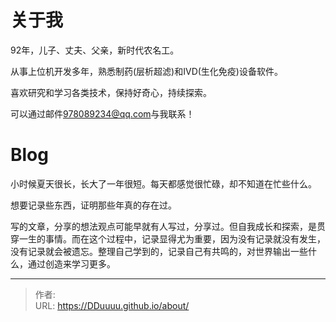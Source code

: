 # 


# 关于我

92年，儿子、丈夫、父亲，新时代农名工。

从事上位机开发多年，熟悉制药(层析超滤)和IVD(生化免疫)设备软件。

喜欢研究和学习各类技术，保持好奇心，持续探索。

可以通过邮件[978089234@qq.com](978089234@qq.com)与我联系！

# Blog

小时候夏天很长，长大了一年很短。每天都感觉很忙碌，却不知道在忙些什么。

想要记录些东西，证明那些年真的存在过。

写的文章，分享的想法观点可能早就有人写过，分享过。但自我成长和探索，是贯穿一生的事情。而在这个过程中，记录显得尤为重要，因为没有记录就没有发生，没有记录就会被遗忘。整理自己学到的，记录自己有共鸣的，对世界输出一些什么，通过创造来学习更多。

---

> 作者:   
> URL: https://DDuuuu.github.io/about/  

